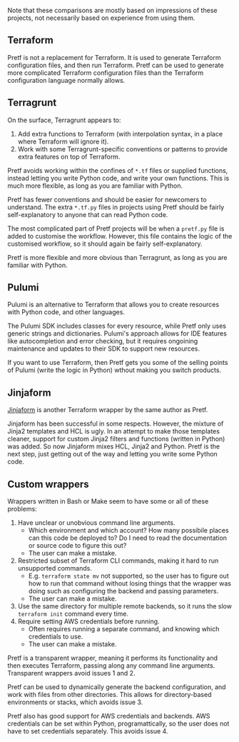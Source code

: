 Note that these comparisons are mostly based on impressions of these projects, not necessarily based on experience from using them.

## Terraform

Pretf is not a replacement for Terraform. It is used to generate Terraform configuration files, and then run Terraform. Pretf can be used to generate more complicated Terraform configuration files than the Terraform configuration language normally allows.

## Terragrunt

On the surface, Terragrunt appears to:

1. Add extra functions to Terraform (with interpolation syntax, in a place where Terraform will ignore it).
2. Work with some Terragrunt-specific conventions or patterns to provide extra features on top of Terraform.

Pretf avoids working within the confines of `*.tf` files or supplied functions, instead letting you write Python code, and write your own functions. This is much more flexible, as long as you are familiar with Python.

Pretf has fewer conventions and should be easier for newcomers to understand. The extra `*.tf.py` files in projects using Pretf should be fairly self-explanatory to anyone that can read Python code.

The most complicated part of Pretf projects will be when a `pretf.py` file is added to customise the workflow. However, this file contains the logic of the customised workflow, so it should again be fairly self-explanatory.

Pretf is more flexible and more obvious than Terragrunt, as long as you are familiar with Python.

## Pulumi

Pulumi is an alternative to Terraform that allows you to create resources with Python code, and other languages.

The Pulumi SDK includes classes for every resource, while Pretf only uses generic strings and dictionaries. Pulumi's approach allows for IDE features like autocompletion and error checking, but it requires ongoining maintenance and updates to their SDK to support new resources.

If you want to use Terraform, then Pretf gets you some of the selling points of Pulumi (write the logic in Python) wthout making you switch products.

## Jinjaform

[Jinjaform](https://github.com/claranet/jinjaform) is another Terraform wrapper by the same author as Pretf.

Jinjaform has been successful in some respects. However, the mixture of Jinja2 templates and HCL is ugly. In an attempt to make those templates cleaner, support for custom Jinja2 filters and functions (written in Python) was added. So now Jinjaform mixes HCL, Jinja2 and Python. Pretf is the next step, just getting out of the way and letting you write some Python code.

## Custom wrappers

Wrappers written in Bash or Make seem to have some or all of these problems:

1. Have unclear or unobvious command line arguments.
    * Which environment and which account? How many possibile places can this code be deployed to? Do I need to read the documentation or source code to figure this out?
    * The user can make a mistake.
2. Restricted subset of Terraform CLI commands, making it hard to run unsupported commands.
    * E.g. `terraform state mv` not supported, so the user has to figure out how to run that command without losing things that the wrapper was doing such as configuring the backend and passing parameters.
    * The user can make a mistake.
3. Use the same directory for multiple remote backends, so it runs the slow `terraform init` command every time.
4. Require setting AWS credentials before running.
    * Often requires running a separate command, and knowing which credentials to use.
    * The user can make a mistake.

Pretf is a transparent wrapper, meaning it performs its functionality and then executes Terraform, passing along any command line arguments. Transparent wrappers avoid issues 1 and 2.

Pretf can be used to dynamically generate the backend configuration, and work with files from other directories. This allows for directory-based environments or stacks, which avoids issue 3.

Pretf also has good support for AWS credentials and backends. AWS credentials can be set within Python, programattically, so the user does not have to set credentials separately. This avoids issue 4.
